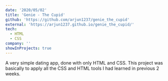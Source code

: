 ```yaml
---
date: '2020/05/02'
title: 'Genie - The Cupid'
github: 'https://github.com/arjun1237/genie_the_cupid'
external: 'https://arjun1237.github.io/genie_the_cupid/'
tech:
  - HTML
  - CSS
company: ''
showInProjects: true
---
```


A very simple dating app, done with only HTML and CSS. This project was basically to apply all the CSS and HTML tools I had learned in previous 2 weeks.

